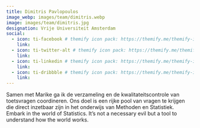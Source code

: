 ```yaml
---
title: Dimitris Pavlopoulos
image_webp: images/team/dimitris.webp
image: images/team/dimitris.jpg
designation: Vrije Universiteit Amsterdam
social:
  - icon: ti-facebook # themify icon pack: https://themify.me/themify-icons
    link:
  - icon: ti-twitter-alt # themify icon pack: https://themify.me/themify-icons
    link:
  - icon: ti-linkedin # themify icon pack: https://themify.me/themify-icons
    link:
  - icon: ti-dribbble # themify icon pack: https://themify.me/themify-icons
    link:
---
```


Samen met Marike ga ik de verzameling en de kwalitateitscontrole van toetsvragen coordineren. Ons doel is een rijke pool van vragen te krijgen die direct inzetbaar zijn in het onderwijs van Methoden en Statistiek. Embark in the world of Statistics. It’s not a necessary evil but a tool to understand how the world works.